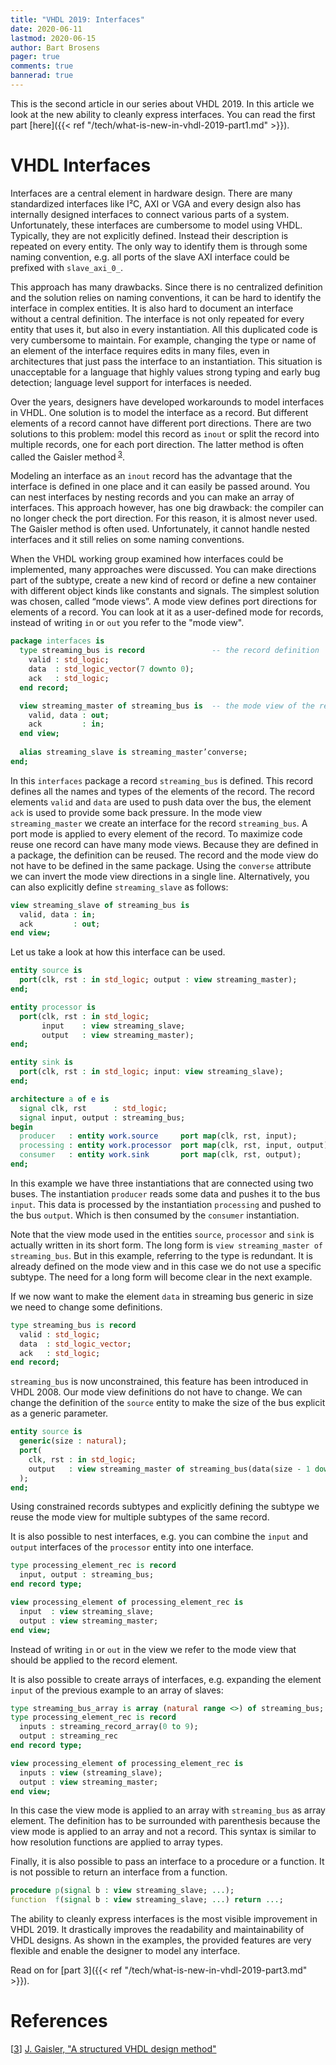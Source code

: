 ```yaml
---
title: "VHDL 2019: Interfaces"
date: 2020-06-11
lastmod: 2020-06-15
author: Bart Brosens
pager: true
comments: true
bannerad: true
---
```


This is the second article in our series about VHDL 2019.
In this article we look at the new ability to cleanly express interfaces.
You can read the first part [here]({{< ref "/tech/what-is-new-in-vhdl-2019-part1.md" >}}).

# VHDL Interfaces

Interfaces are a central element in hardware design. There are many standardized interfaces like I²C, AXI or VGA
and every design also has internally designed interfaces to connect various parts of a system. Unfortunately, these
interfaces are cumbersome to model using VHDL. Typically, they are not explicitly defined. Instead their description
is repeated on every entity. The only way to identify them is through some naming convention, e.g. all ports of the
slave AXI interface could be prefixed with `slave_axi_0_`.

This approach has many drawbacks. Since there is no centralized definition and the solution relies on naming
conventions, it can be hard to identify the interface in complex entities. It is also hard to document an interface without
a central definition. The interface is not only repeated for every entity that uses it, but also in every instantiation. All
this duplicated code is very cumbersome to maintain. For example, changing the type or name of an
element of the interface requires edits in many files, even in architectures that just pass the interface to an
instantiation. This situation is unacceptable for a language that highly values strong typing and early bug detection;
language level support for interfaces is needed.

Over the years, designers have developed workarounds to model interfaces in VHDL. One solution is to model the
interface as a record. But different elements of a record cannot have different port directions. There are two solutions
to this problem: model this record as `inout` or split the record into multiple records, one for each port direction. The
latter method is often called the Gaisler method<sup id="bref3"> [3](#ref3)</sup>.

Modeling an interface as an `inout` record has the advantage that the interface is defined in one place and it can
easily be passed around. You can nest interfaces by nesting records and you can make an array of interfaces. This
approach however, has one big drawback: the compiler can no longer check the port direction. For this reason, it is
almost never used. The Gaisler method is often used. Unfortunately, it cannot handle nested interfaces and it still relies
on some naming conventions.

When the VHDL working group examined how interfaces could be implemented, many approaches were discussed. You can make
directions part of the subtype, create a new kind of record or define a new container with different object kinds like
constants and signals. The simplest solution was chosen, called “mode views”. A mode view
defines port directions for elements of a record. You can look at it as a user-defined mode for records, instead of
writing `in` or `out` you refer to the "mode view".

```vhdl
package interfaces is
  type streaming_bus is record               -- the record definition
    valid : std_logic;
    data  : std_logic_vector(7 downto 0);
    ack   : std_logic;
  end record;

  view streaming_master of streaming_bus is  -- the mode view of the record
    valid, data : out;
    ack         : in;
  end view;
  
  alias streaming_slave is streaming_master’converse;
end;
```

In this `interfaces` package a record `streaming_bus` is defined. This record defines all the names and types of the
elements of the record. The record elements `valid` and `data` are used to push data over the bus, the element `ack`
is used to provide some back pressure. In the mode view `streaming_master` we create an interface for the record
`streaming_bus`. A port mode is applied to every element of the record. To maximize code reuse one record can have
many mode views. Because they are defined in a package, the definition can be reused. The record and the mode view
do not have to be defined in the same package. Using the `converse` attribute we can invert the mode view directions
in a single line. Alternatively, you can also explicitly define `streaming_slave` as follows:

```vhdl
view streaming_slave of streaming_bus is
  valid, data : in;
  ack         : out;
end view;
```

Let us take a look at how this interface can be used.

```vhdl
entity source is
  port(clk, rst : in std_logic; output : view streaming_master);
end;

entity processor is
  port(clk, rst : in std_logic;
       input    : view streaming_slave;
       output   : view streaming_master);
end;

entity sink is
  port(clk, rst : in std_logic; input: view streaming_slave);
end;

architecture a of e is
  signal clk, rst      : std_logic;
  signal input, output : streaming_bus;
begin
  producer   : entity work.source     port map(clk, rst, input);
  processing : entity work.processor  port map(clk, rst, input, output);
  consumer   : entity work.sink       port map(clk, rst, output);
end;
```

In this example we have three instantiations that are connected using two buses. The instantiation `producer` reads
some data and pushes it to the bus `input`. This data is processed by the instantiation `processing` and pushed to the
bus `output`. Which is then consumed by the `consumer` instantiation.

Note that the view mode used in the entities `source`, `processor` and `sink` is actually written in its short form.
The long form is ```view streaming_master of streaming_bus```. But in this example, referring to the type is
redundant. It is already defined on the mode view and in this case we do not use a specific subtype. The need for a
long form will become clear in the next example.

If we now want to make the element `data` in streaming bus generic in size we need to change some definitions.

```vhdl
type streaming_bus is record
  valid : std_logic;
  data  : std_logic_vector;
  ack   : std_logic;
end record;
```
`streaming_bus` is now unconstrained, this feature has been introduced in VHDL 2008. Our mode view definitions
do not have to change. We can change the definition of the `source` entity to make the size of the bus explicit as a
generic parameter.

```vhdl
entity source is
  generic(size : natural);
  port(
    clk, rst : in std_logic;
    output   : view streaming_master of streaming_bus(data(size - 1 downto 0))
  );
end;
```

Using constrained records subtypes and explicitly defining the subtype we reuse the mode view for multiple subtypes
of the same record.

It is also possible to nest interfaces, e.g. you can combine the `input` and `output` interfaces of the `processor`
entity into one interface.

```vhdl
type processing_element_rec is record
  input, output : streaming_bus;
end record type;

view processing_element of processing_element_rec is
  input  : view streaming_slave;
  output : view streaming_master;
end view;
```

Instead of writing `in` or `out` in the view we refer to the mode view that should be applied to the record element.

It is also possible to create arrays of interfaces, e.g. expanding the element `input` of the previous example to an
array of slaves:

```vhdl
type streaming_bus_array is array (natural range <>) of streaming_bus;
type processing_element_rec is record
  inputs : streaming_record_array(0 to 9);
  output : streaming_rec
end record type;

view processing_element of processing_element_rec is
  inputs : view (streaming_slave);
  output : view streaming_master;
end view;
```

In this case the view mode is applied to an array with `streaming_bus` as array element. The definition has to be
surrounded with parenthesis because the view mode is applied to an array and not a record. This syntax is similar to
how resolution functions are applied to array types.

Finally, it is also possible to pass an interface to a procedure or a function. It is not possible to return an interface
from a function.

```vhdl
procedure p(signal b : view streaming_slave; ...);
function  f(signal b : view streaming_slave; ...) return ...;
```

The ability to cleanly express interfaces is the most visible improvement in VHDL 2019. It drastically improves the
readability and maintainability of VHDL designs. As shown in the examples, the provided features are very flexible
and enable the designer to model any interface.

Read on for [part 3]({{< ref "/tech/what-is-new-in-vhdl-2019-part3.md" >}}).

# References

<a name="ref3"></a>[<a href="#bref3">3</a>] [J. Gaisler, "A structured VHDL design method"](http://www.gaisler.com/doc/vhdl2proc.pdf)  
